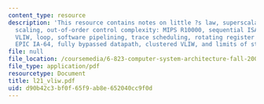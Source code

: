 ```yaml
---
content_type: resource
description: 'This resource contains notes on little ?s law, superscalar control logic
  scaling, out-of-order control complexity: MIPS R10000, sequential ISA bottleneck,
  VLIW, loop, software pipelining, trace scheduling, rotating register files, Intel
  EPIC IA-64, fully bypassed datapath, clustered VLIW, and limits of static scheduling.'
file: null
file_location: /coursemedia/6-823-computer-system-architecture-fall-2005/d90b42c3bf0f65f9ab8e652040cc9f0d_l21_vliw.pdf
file_type: application/pdf
resourcetype: Document
title: l21_vliw.pdf
uid: d90b42c3-bf0f-65f9-ab8e-652040cc9f0d
---
```

